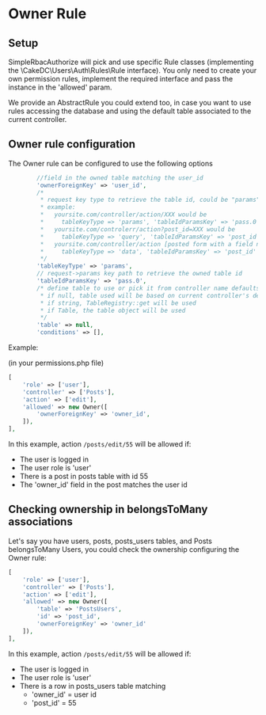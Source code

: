 Owner Rule
=============

Setup
---------------

SimpleRbacAuthorize will pick and use specific Rule classes (implementing the \CakeDC\Users\Auth\Rules\Rule interface).
You only need to create your own permission rules, implement the required interface and pass the instance in the
'allowed' param.

We provide an AbstractRule you could extend too, in case you want to use rules accessing the database and using the
default table associated to the current controller.

Owner rule configuration
-----------------

The Owner rule can be configured to use the following options
```php
        //field in the owned table matching the user_id
        'ownerForeignKey' => 'user_id',
        /*
         * request key type to retrieve the table id, could be "params", "query", "data" to locate the table id
         * example:
         *   yoursite.com/controller/action/XXX would be
         *     tableKeyType => 'params', 'tableIdParamsKey' => 'pass.0'
         *   yoursite.com/controlerr/action?post_id=XXX would be
         *     tableKeyType => 'query', 'tableIdParamsKey' => 'post_id'
         *   yoursite.com/controller/action [posted form with a field named post_id] would be
         *     tableKeyType => 'data', 'tableIdParamsKey' => 'post_id'
         */
        'tableKeyType' => 'params',
        // request->params key path to retrieve the owned table id
        'tableIdParamsKey' => 'pass.0',
        /* define table to use or pick it from controller name defaults if null
         * if null, table used will be based on current controller's default table
         * if string, TableRegistry::get will be used
         * if Table, the table object will be used
         */
        'table' => null,
        'conditions' => [],
```

Example:

(in your permissions.php file)
```php
[
    'role' => ['user'],
    'controller' => ['Posts'],
    'action' => ['edit'],
    'allowed' => new Owner([
        'ownerForeignKey' => 'owner_id',
    ]),
],
```

In this example, action `/posts/edit/55` will be allowed if:
  * The user is logged in
  * The user role is 'user'
  * There is a post in posts table with id 55
  * The 'owner_id' field in the post matches the user id

Checking ownership in belongsToMany associations
-----------------

Let's say you have users, posts, posts_users tables, and Posts belongsToMany Users,
you could check the ownership configuring the Owner rule:
```php
[
    'role' => ['user'],
    'controller' => ['Posts'],
    'action' => ['edit'],
    'allowed' => new Owner([
        'table' => 'PostsUsers',
        'id' => 'post_id',
        'ownerForeignKey' => 'owner_id'
    ]),
],
```

In this example, action `/posts/edit/55` will be allowed if:
  * The user is logged in
  * The user role is 'user'
  * There is a row in posts_users table matching
    * 'owner_id' = user id
    * 'post_id' = 55
